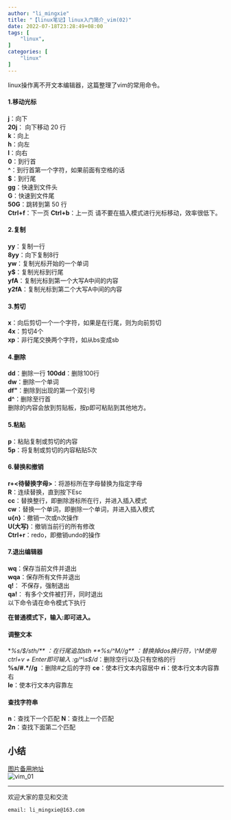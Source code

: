 ```yaml
---
author: "li_mingxie"
title: "【linux笔记】linux入门简介_vim(02)"
date: 2022-07-18T23:28:49+08:00
tags: [
    "linux",
]
categories: [
    "linux"
]
---
```


linux操作离不开文本编辑器，这篇整理了vim的常用命令。<!--more-->  

#### 1.移动光标

**j**：向下  
**20j**： 向下移动 20 行  
**k**：向上  
**h**：向左  
**l**：向右  
**0**：到行首  
**^**：到行首第一个字符，如果前面有空格的话  
**$**：到行尾  
**gg**：快速到文件头  
**G**：快速到文件尾  
**50G**：跳转到第 50 行  
**Ctrl+f**：下一页
**Ctrl+b**：上一页
请不要在插入模式进行光标移动，效率很低下。  

#### 2.复制

**yy**：复制一行  
**8yy**：向下复制8行  
**yw**：复制光标开始的一个单词  
**y$**：复制光标到行尾  
**yfA**：复制光标到第一个大写A中间的内容  
**y2fA**：复制光标到第二个大写A中间的内容  

#### 3.剪切

**x**：向后剪切一个一个字符，如果是在行尾，则为向前剪切  
**4x**：剪切4个  
**xp**：非行尾交换两个字符，如从bs变成sb  

#### 4.删除

**dd**：删除一行
**100dd**：删除100行  
**dw**：删除一个单词  
**df"**：删除到出现的第一个双引号  
**d^**：删除至行首  
删除的内容会放到剪贴板，按p即可粘贴到其他地方。  

#### 5.粘贴

**p**：粘贴复制或剪切的内容  
**5p**：将复制或剪切的内容粘贴5次  

#### 6.替换和撤销

**r+<待替换字母>**：将游标所在字母替换为指定字母  
**R**：连续替换，直到按下Esc  
**cc**：替换整行，即删除游标所在行，并进入插入模式  
**cw**：替换一个单词，即删除一个单词，并进入插入模式  
**u{n}**：撤销一次或n次操作  
**U(大写)**：撤销当前行的所有修改  
**Ctrl+r**：redo，即撤销undo的操作  

#### 7.退出编辑器

**wq**：保存当前文件并退出  
**wqa**：保存所有文件并退出  
**q!**： 不保存，强制退出  
**qa!**： 有多个文件被打开，同时退出  
以下命令请在命令模式下执行  

**在普通模式下，输入:即可进入。**

#### 调整文本

**%s/$/sth/** ：在行尾追加sth  
**%s/^M//g** ：替换掉dos换行符，\^M使用ctrl+v + Enter即可输入  
:g/^\s$/d*：删除空行以及只有空格的行  
**%s/#.*//g** ：删除#之后的字符
**ce**：使本行文本内容居中
**ri**：使本行文本内容靠右  
**le**：使本行文本内容靠左  

#### 查找字符串

**n**：查找下一个匹配
**N**：查找上一个匹配  
**2n**：查找下面第二个匹配  

## 小结

[图片备用地址](https://limingxie.github.io/images/system/linux/vim_01.png)  
![vim_01](https://mingxie-blog.oss-cn-beijing.aliyuncs.com/image/system/linux/vim_01.png)

----------------------------------------------
欢迎大家的意见和交流

`email: li_mingxie@163.com`
